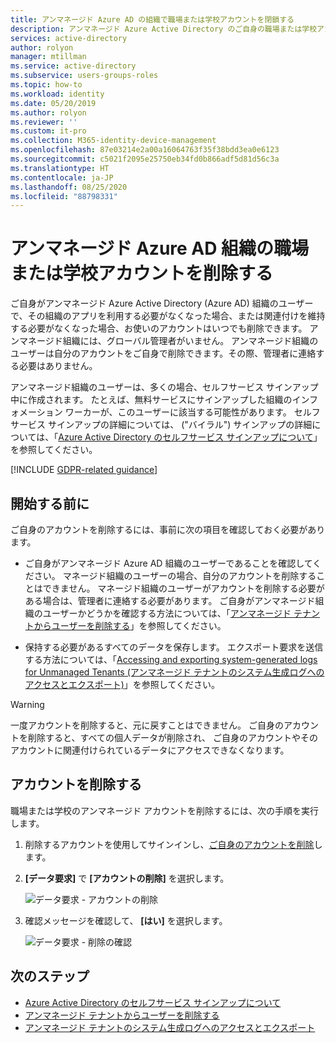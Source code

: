 ```yaml
---
title: アンマネージド Azure AD の組織で職場または学校アカウントを閉鎖する
description: アンマネージド Azure Active Directory のご自身の職場または学校アカウントを削除する方法。
services: active-directory
author: rolyon
manager: mtillman
ms.service: active-directory
ms.subservice: users-groups-roles
ms.topic: how-to
ms.workload: identity
ms.date: 05/20/2019
ms.author: rolyon
ms.reviewer: ''
ms.custom: it-pro
ms.collection: M365-identity-device-management
ms.openlocfilehash: 87e03214e2a00a16064763f35f38bdd3ea0e6123
ms.sourcegitcommit: c5021f2095e25750eb34fd0b866adf5d81d56c3a
ms.translationtype: HT
ms.contentlocale: ja-JP
ms.lasthandoff: 08/25/2020
ms.locfileid: "88798331"
---
```

# <a name="close-your-work-or-school-account-in-an-unmanaged-azure-ad-organization"></a>アンマネージド Azure AD 組織の職場または学校アカウントを削除する

ご自身がアンマネージド Azure Active Directory (Azure AD) 組織のユーザーで、その組織のアプリを利用する必要がなくなった場合、または関連付けを維持する必要がなくなった場合、お使いのアカウントはいつでも削除できます。 アンマネージド組織には、グローバル管理者がいません。 アンマネージド組織のユーザーは自分のアカウントをご自身で削除できます。その際、管理者に連絡する必要はありません。

アンマネージド組織のユーザーは、多くの場合、セルフサービス サインアップ中に作成されます。 たとえば、無料サービスにサインアップした組織のインフォメーション ワーカーが、このユーザーに該当する可能性があります。 セルフサービス サインアップの詳細については、 ("バイラル") サインアップの詳細については、「[Azure Active Directory のセルフサービス サインアップについて](directory-self-service-signup.md)」を参照してください。

[!INCLUDE [GDPR-related guidance](../../../includes/gdpr-intro-sentence.md)]

## <a name="before-you-begin"></a>開始する前に

ご自身のアカウントを削除するには、事前に次の項目を確認しておく必要があります。

* ご自身がアンマネージド Azure AD 組織のユーザーであることを確認してください。 マネージド組織のユーザーの場合、自分のアカウントを削除することはできません。 マネージド組織のユーザーがアカウントを削除する必要がある場合は、管理者に連絡する必要があります。 ご自身がアンマネージド組織のユーザーかどうかを確認する方法については、「[アンマネージド テナントからユーザーを削除する](/flow/gdpr-dsr-delete#delete-the-user-from-unmanaged-tenant)」を参照してください。

* 保持する必要があるすべてのデータを保存します。 エクスポート要求を送信する方法については、「[Accessing and exporting system-generated logs for Unmanaged Tenants (アンマネージド テナントのシステム生成ログへのアクセスとエクスポート)](/power-platform/admin/powerapps-gdpr-dsr-guide-systemlogs#accessing-and-exporting-system-generated-logs-for-unmanaged-tenants)」を参照してください。

> [!WARNING]
> 一度アカウントを削除すると、元に戻すことはできません。 ご自身のアカウントを削除すると、すべての個人データが削除され、 ご自身のアカウントやそのアカウントに関連付けられているデータにアクセスできなくなります。

## <a name="close-your-account"></a>アカウントを削除する

職場または学校のアンマネージド アカウントを削除するには、次の手順を実行します。

1. 削除するアカウントを使用してサインインし、[ご自身のアカウントを削除](https://go.microsoft.com/fwlink/?linkid=873123)します。

1. **[データ要求]** で **[アカウントの削除]** を選択します。

    ![データ要求 - アカウントの削除](./media/users-close-account/close-account.png)

1. 確認メッセージを確認して、 **[はい]** を選択します。

    ![データ要求 - 削除の確認](./media/users-close-account/confirm-close.png)

## <a name="next-steps"></a>次のステップ

- [Azure Active Directory のセルフサービス サインアップについて](directory-self-service-signup.md)
- [アンマネージド テナントからユーザーを削除する](/flow/gdpr-dsr-delete#delete-the-user-from-unmanaged-tenant)
- [アンマネージド テナントのシステム生成ログへのアクセスとエクスポート](/power-platform/admin/powerapps-gdpr-dsr-guide-systemlogs#accessing-and-exporting-system-generated-logs-for-unmanaged-tenants)